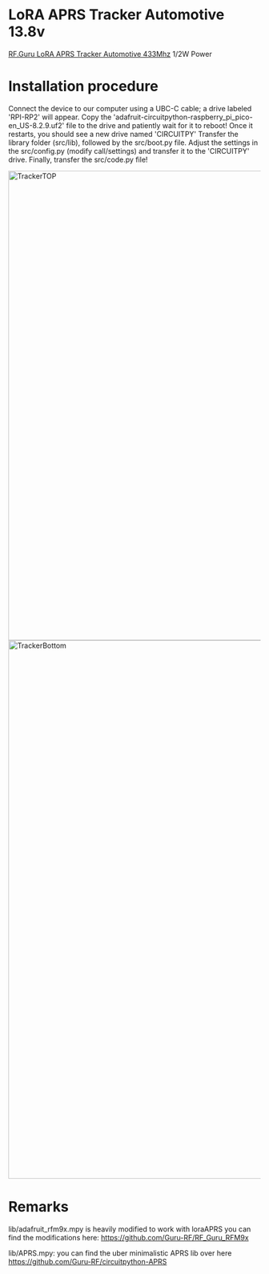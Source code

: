 # LoRA APRS Tracker Automotive 13.8v

[RF.Guru LoRA APRS Tracker Automotive 433Mhz](https://rf.guru/2023-k-512) 1/2W Power

# Installation procedure #
Connect the device to our computer using a UBC-C cable; a drive labeled 'RPI-RP2' will appear. Copy the 'adafruit-circuitpython-raspberry_pi_pico-en_US-8.2.9.uf2' file to the drive and patiently wait for it to reboot! Once it restarts, you should see a new drive named 'CIRCUITPY' Transfer the library folder (src/lib), followed by the src/boot.py file. Adjust the settings in the src/config.py (modify call/settings) and transfer it to the 'CIRCUITPY' drive. Finally, transfer the src/code.py file!

<img width="938" alt="TrackerTOP" src="https://github.com/Guru-RF/LoraAPRStracker/assets/1251767/c3a32cc5-92fe-420b-a335-53400f411a51">
<img width="1076" alt="TrackerBottom" src="https://github.com/Guru-RF/LoraAPRStracker/assets/1251767/2ef5376d-9d41-4aac-892e-fea3d2fedd85">

# Remarks

lib/adafruit_rfm9x.mpy is heavily modified to work with loraAPRS
you can find the modifications here:
https://github.com/Guru-RF/RF_Guru_RFM9x

lib/APRS.mpy:
you can find the uber minimalistic APRS lib over here
https://github.com/Guru-RF/circuitpython-APRS

